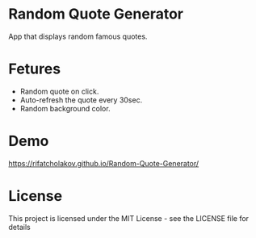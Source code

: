 # Random Quote Generator
App that displays random famous quotes.

# Fetures
* Random quote on click.
* Auto-refresh the quote every 30sec.
* Random background color.

# Demo
https://rifatcholakov.github.io/Random-Quote-Generator/

# License
This project is licensed under the MIT License - see the LICENSE file for details
